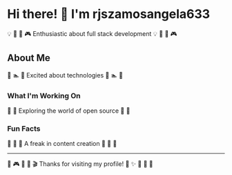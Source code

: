 # Hi there! 👋 I'm rjszamosangela633

💡 🎸 🏏 🎮 Enthusiastic about full stack development 💡 🎸 🏏 🎮

## About Me
🥁 🏊 🛶 Excited about technologies 🥁 🏊 🛶

### What I'm Working On
🚀 🏓 Exploring the world of open source 🚀 🏓

### Fun Facts
🎽 🎪 🎽 A freak in content creation 🎽 🎪 🎽

---
🚴 🎮 🚣 🎳 🎬 Thanks for visiting my profile! 🏑 ✨ 🎪 🏒 🎽
